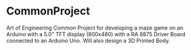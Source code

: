 # CommonProject

Art of Engineering Common Project for developing a maze game on an Arduino with a 5.0" TFT display (800x480) with a RA 8875 Driver Board
connected to an Arduino Uno. Will also design a 3D Printed Body.


